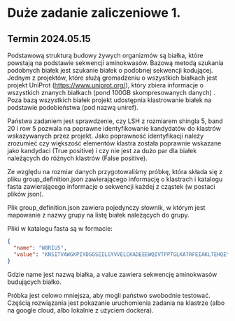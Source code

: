 # Duże zadanie zaliczeniowe 1.

## Termin 2024.05.15

Podstawową strukturą budowy żywych organizmów są białka, które powstają na podstawie sekwencji aminokwasów. Bazową
metodą szukania podobnych białek jest szukanie białek o podobnej sekwencji kodującej. Jednym z projektów, które służą
gromadzeniu o wszystkich białkach jest projekt UniProt (https://www.uniprot.org/), który zbiera informacje o wszystkich
znanych białkach (pond 100GB skompresowanych danych) . Poza bazą wszystkich białek projekt udostępnia klastrowanie
białek na podstawie podobieństwa (pod nazwą uniref).

Państwa zadaniem jest sprawdzenie, czy LSH z rozmiarem shingla 5, band 20 i row 5 pozwala na poprawne identyfikowanie
kandydatów do klastrów wskazywanych przez projekt. Jako poprawność identyfikacji należy zrozumieć czy większość
elementów klastra została poprawnie wskazane jako kandydaci (True positive) i czy nie jest za dużo par dla białek
należących do różnych klastrów (False positive).

Ze względu na rozmiar danych przygotowaliśmy próbkę, która składa się z pliku group_definition.json zawierającego
informację o klastrach i katalogu fasta zawierającego informacje o sekwencji każdej z cząstek (w postaci plików json).

Plik group_definition.json zawiera pojedynczy słownik, w którym jest mapowanie z nazwy grupy na listę białek należących
do grupy.

Pliki w katalogu fasta są w formacie:

```json
{
  "name": "W8RIU5",
  "value": "KNSITVAWGKPIYDGGSEILGYVVELCKADEEEWQIVTPPTGLKATRFEIAKLTEHQEYKIRVCALNKVGLGEATPVPGTVKPEDKLEAPELDLDSELRKGIVVRAGGSARIHIPFKGRPTPEITWSREEGEFTDKVQIEKGLNYTQLSIDNCDRNDAGKYILKLENSSGSKSAFVTVKVLDTPGPPQNLAVKEVKKDSVILVWEPPIIDGGAKVKNYVIDKRESTRKAYANVSSKCNKTSFKVENLTEGAIYYFRVMAENEFGVGVPVETVDAVKAAEPPSPPGKVTLTDVSQTSASLMWEKPEYDGGSRVLGYVVEMQSKGTEKWS"
}
```

Gdzie name jest nazwą białka, a value zawiera sekwencję aminokwasów budujących białko.

Próbka jest celowo mniejsza, aby mogli państwo swobodnie testować. Częścią rozwiązania jest pokazanie uruchomienia
zadania na klastrze (albo na google cloud, albo lokalnie z użyciem dockera).
